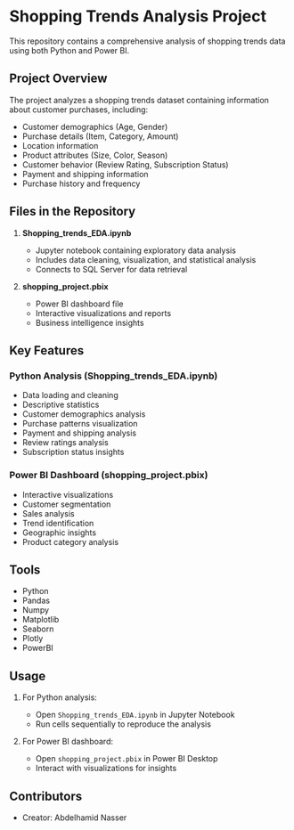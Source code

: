 # Shopping Trends Analysis Project

This repository contains a comprehensive analysis of shopping trends data using both Python and Power BI.

## Project Overview

The project analyzes a shopping trends dataset containing information about customer purchases, including:
- Customer demographics (Age, Gender)
- Purchase details (Item, Category, Amount)
- Location information
- Product attributes (Size, Color, Season)
- Customer behavior (Review Rating, Subscription Status)
- Payment and shipping information
- Purchase history and frequency

## Files in the Repository

1. **Shopping_trends_EDA.ipynb**
   - Jupyter notebook containing exploratory data analysis
   - Includes data cleaning, visualization, and statistical analysis
   - Connects to SQL Server for data retrieval

2. **shopping_project.pbix**
   - Power BI dashboard file
   - Interactive visualizations and reports
   - Business intelligence insights

## Key Features

### Python Analysis (Shopping_trends_EDA.ipynb)
- Data loading and cleaning
- Descriptive statistics
- Customer demographics analysis
- Purchase patterns visualization
- Payment and shipping analysis
- Review ratings analysis
- Subscription status insights

### Power BI Dashboard (shopping_project.pbix)
- Interactive visualizations
- Customer segmentation
- Sales analysis
- Trend identification
- Geographic insights
- Product category analysis


## Tools 
- Python
- Pandas
- Numpy
- Matplotlib
- Seaborn
- Plotly
- PowerBI

## Usage

1. For Python analysis:
   - Open `Shopping_trends_EDA.ipynb` in Jupyter Notebook
   - Run cells sequentially to reproduce the analysis

2. For Power BI dashboard:
   - Open `shopping_project.pbix` in Power BI Desktop
   - Interact with visualizations for insights

## Contributors

- Creator: Abdelhamid Nasser


